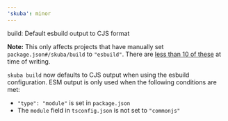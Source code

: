 ```yaml
---
'skuba': minor
---
```


build: Default esbuild output to CJS format

**Note:** This only affects projects that have manually set `package.json#/skuba/build` to `"esbuild"`. There are [less than 10 of these](https://github.com/search?q=skuba+%2F%22build%22%3A+%22esbuild%22%2F+language%3AJSON+NOT+is%3Aarchived+NOT+is%3Afork&type=code) at time of writing.

`skuba build` now defaults to CJS output when using the esbuild configuration. ESM output is only used when the following conditions are met:

- `"type": "module"` is set in `package.json`
- The `module` field in `tsconfig.json` is not set to `"commonjs"`
